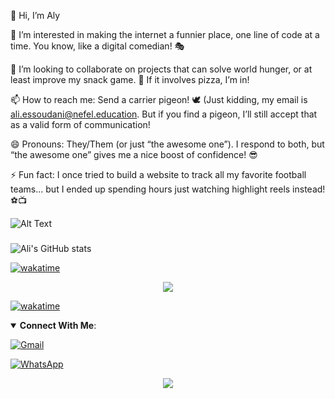 👋 Hi, I’m Aly

👀 I’m interested in making the internet a funnier place, one line of code at a time. You know, like a digital comedian! 🎭

💞️ I’m looking to collaborate on projects that can solve world hunger, or at least improve my snack game. 🍕 If it involves pizza, I’m in!

📫 How to reach me: Send a carrier pigeon! 🕊️ (Just kidding, my email is ali.essoudani@nefel.education. But if you find a pigeon, I’ll still accept that as a valid form of communication!

😄 Pronouns: They/Them (or just “the awesome one”). I respond to both, but “the awesome one” gives me a nice boost of confidence! 😎

⚡ Fun fact: I once tried to build a website to track all my favorite football teams... but I ended up spending hours just watching highlight reels instead! ⚽️📺



![Alt Text](https://media.giphy.com/media/ZVik7pBtu9dNS/giphy.gif) 
###

![Ali's GitHub stats](https://github-readme-stats.vercel.app/api?username=AlyNefel&show_icons=true&theme=radical&cache_seconds=1)

[![wakatime](https://wakatime.com/badge/user/AlyNefel.svg?style=for-the-badge&cache_seconds=1800)](https://wakatime.com/@AlyNefel)





<!---

AlyNefel/AlyNefel is a ✨ special ✨ repository because its `README.md` (this file) appears on your GitHub profile.
You can click the Preview link to take a look at your changes.
--->




<p align="center">
<img src="https://visitor-count-b8lb.vercel.app/api/AlyNefel" />
</p>



[![wakatime](https://wakatime.com/badge/user/e88843bf-318c-4798-a800-1993791bfa0e.svg?style=for-the-badge)](https://wakatime.com/@d47f8334-d555-4ecd-802f-2052519fe5ec)



<!-- TODO: Add cv download link -->

<details open>
  <summary> <b>Connect With Me</b>: </summary>

[![Gmail](https://img.shields.io/badge/Gmail-D14836?style=for-the-badge&logo=gmail&logoColor=white)](mailto:ali.essoudani@nefel.education)
<!-- TODO: Add cv download link
[![LinkedIn](https://img.shields.io/badge/Linkedin-%230077B5.svg?style=for-the-badge&logo=linkedin&logoColor=white)](https://www.linkedin.com/in/mohamedbechirmejri/) -->


[![WhatsApp](https://img.shields.io/badge/WhatsApp-25D366?style=for-the-badge&logo=whatsapp&logoColor=white)](https://wa.me/21621396849)



</details>

<p align="center">
<img src="https://github-readme-quotes-2o3w.vercel.app/api?type=horizontal&theme=github" />
</p>
